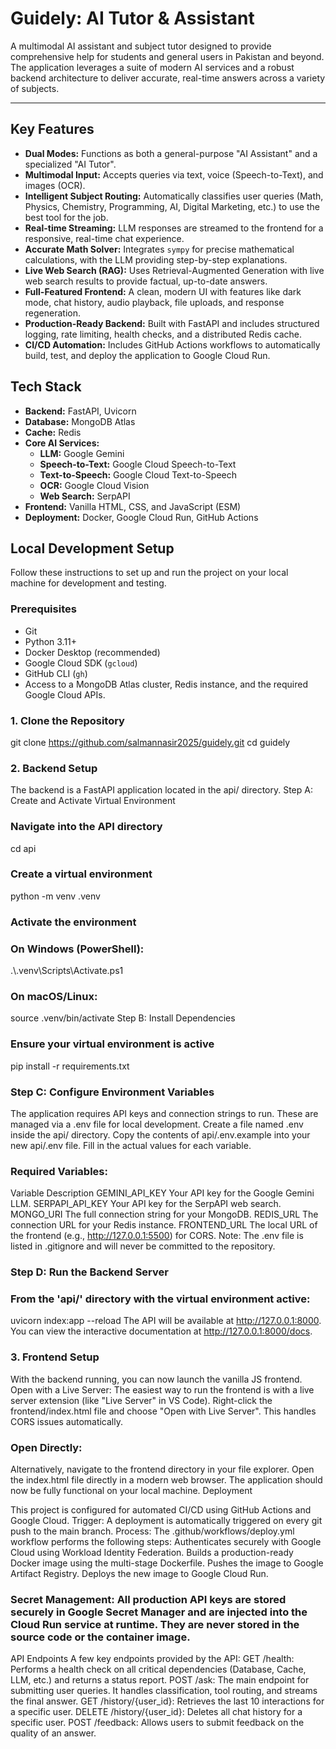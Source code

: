 # Guidely: AI Tutor & Assistant

A multimodal AI assistant and subject tutor designed to provide comprehensive help for students and general users in Pakistan and beyond. The application leverages a suite of modern AI services and a robust backend architecture to deliver accurate, real-time answers across a variety of subjects.

---

## Key Features

- **Dual Modes:** Functions as both a general-purpose "AI Assistant" and a specialized "AI Tutor".
- **Multimodal Input:** Accepts queries via text, voice (Speech-to-Text), and images (OCR).
- **Intelligent Subject Routing:** Automatically classifies user queries (Math, Physics, Chemistry, Programming, AI, Digital Marketing, etc.) to use the best tool for the job.
- **Real-time Streaming:** LLM responses are streamed to the frontend for a responsive, real-time chat experience.
- **Accurate Math Solver:** Integrates `sympy` for precise mathematical calculations, with the LLM providing step-by-step explanations.
- **Live Web Search (RAG):** Uses Retrieval-Augmented Generation with live web search results to provide factual, up-to-date answers.
- **Full-Featured Frontend:** A clean, modern UI with features like dark mode, chat history, audio playback, file uploads, and response regeneration.
- **Production-Ready Backend:** Built with FastAPI and includes structured logging, rate limiting, health checks, and a distributed Redis cache.
- **CI/CD Automation:** Includes GitHub Actions workflows to automatically build, test, and deploy the application to Google Cloud Run.

## Tech Stack

- **Backend:** FastAPI, Uvicorn
- **Database:** MongoDB Atlas
- **Cache:** Redis
- **Core AI Services:**
  - **LLM:** Google Gemini
  - **Speech-to-Text:** Google Cloud Speech-to-Text
  - **Text-to-Speech:** Google Cloud Text-to-Speech
  - **OCR:** Google Cloud Vision
  - **Web Search:** SerpAPI
- **Frontend:** Vanilla HTML, CSS, and JavaScript (ESM)
- **Deployment:** Docker, Google Cloud Run, GitHub Actions



## Local Development Setup

Follow these instructions to set up and run the project on your local machine for development and testing.

### Prerequisites

- Git
- Python 3.11+
- Docker Desktop (recommended)
- Google Cloud SDK (`gcloud`)
- GitHub CLI (`gh`)
- Access to a MongoDB Atlas cluster, Redis instance, and the required Google Cloud APIs.

### 1. Clone the Repository

git clone https://github.com/salmannasir2025/guidely.git
cd guidely

### 2. Backend Setup
The backend is a FastAPI application located in the api/ directory.
Step A: Create and Activate Virtual Environment

### Navigate into the API directory
cd api

### Create a virtual environment
python -m venv .venv

### Activate the environment
### On Windows (PowerShell):
.\\.venv\\Scripts\\Activate.ps1

### On macOS/Linux:
source .venv/bin/activate
Step B: Install Dependencies

### Ensure your virtual environment is active
pip install -r requirements.txt

### Step C: Configure Environment Variables
The application requires API keys and connection strings to run. These are managed via a .env file for local development.
Create a file named .env inside the api/ directory.
Copy the contents of api/.env.example into your new api/.env file.
Fill in the actual values for each variable.

### Required Variables:

Variable	Description
GEMINI_API_KEY	Your API key for the Google Gemini LLM.
SERPAPI_API_KEY	Your API key for the SerpAPI web search.
MONGO_URI	The full connection string for your MongoDB.
REDIS_URL	The connection URL for your Redis instance.
FRONTEND_URL	The local URL of the frontend (e.g., http://127.0.0.1:5500) for CORS.
Note: The .env file is listed in .gitignore and will never be committed to the repository.

### Step D: Run the Backend Server
### From the 'api/' directory with the virtual environment active:
uvicorn index:app --reload
The API will be available at http://127.0.0.1:8000. You can view the interactive documentation at http://127.0.0.1:8000/docs.

### 3. Frontend Setup
With the backend running, you can now launch the vanilla JS frontend.
Open with a Live Server:
The easiest way to run the frontend is with a live server extension (like "Live Server" in VS Code).
Right-click the frontend/index.html file and choose "Open with Live Server". This handles CORS issues automatically.

### Open Directly:
Alternatively, navigate to the frontend directory in your file explorer.
Open the index.html file directly in a modern web browser.
The application should now be fully functional on your local machine.
Deployment

This project is configured for automated CI/CD using GitHub Actions and Google Cloud.
Trigger: A deployment is automatically triggered on every git push to the main branch.
Process: The .github/workflows/deploy.yml workflow performs the following steps:
Authenticates securely with Google Cloud using Workload Identity Federation.
Builds a production-ready Docker image using the multi-stage Dockerfile.
Pushes the image to Google Artifact Registry.
Deploys the new image to Google Cloud Run.

### Secret Management: All production API keys are stored securely in Google Secret Manager and are injected into the Cloud Run service at runtime. They are never stored in the source code or the container image.
API Endpoints
A few key endpoints provided by the API:
GET /health: Performs a health check on all critical dependencies (Database, Cache, LLM, etc.) and returns a status report.
POST /ask: The main endpoint for submitting user queries. It handles classification, tool routing, and streams the final answer.
GET /history/{user_id}: Retrieves the last 10 interactions for a specific user.
DELETE /history/{user_id}: Deletes all chat history for a specific user.
POST /feedback: Allows users to submit feedback on the quality of an answer.
